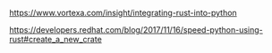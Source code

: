 https://www.vortexa.com/insight/integrating-rust-into-python

https://developers.redhat.com/blog/2017/11/16/speed-python-using-rust#create_a_new_crate
